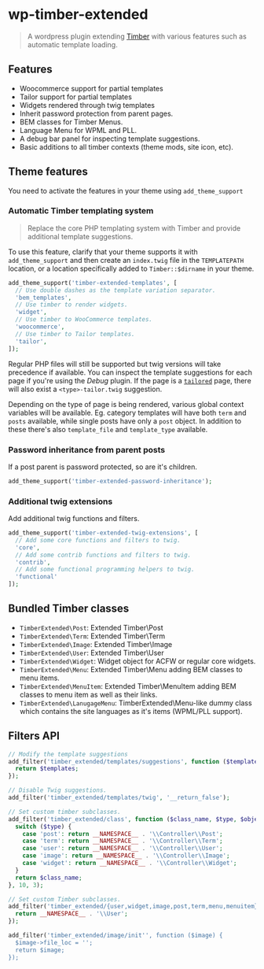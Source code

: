 # wp-timber-extended

> A wordpress plugin extending [Timber](https://github.com/timber/timber/) with various features such as automatic template loading.

## Features

- Woocommerce support for partial templates
- Tailor support for partial templates
- Widgets rendered through twig templates
- Inherit password protection from parent pages.
- BEM classes for Timber Menus.
- Language Menu for WPML and PLL.
- A debug bar panel for inspecting template suggestions.
- Basic additions to all timber contexts (theme mods, site icon, etc).

## Theme features

You need to activate the features in your theme using `add_theme_support`

### Automatic Timber templating system

> Replace the core PHP templating system with Timber and provide additional template suggestions.

To use this feature, clarify that your theme supports it with
`add_theme_support` and then create an `index.twig` file in the `TEMPLATEPATH` location, or a location specifically added to `Timber::$dirname` in your theme.

```php
add_theme_support('timber-extended-templates', [
  // Use double dashes as the template variation separator.
  'bem_templates',
  // Use timber to render widgets.
  'widget',
  // Use timber to WooCommerce templates.
  'woocommerce',
  // Use timber to Tailor templates.
  'tailor',
]);
```

Regular PHP files will still be supported but twig versions will take precedence if available. You can inspect the template suggestions for each page if you're using the _Debug_ plugin. If the page is a [`tailored`](https://github.com/andrew-worsfold/tailor) page, there will also exist a `<type>-tailor.twig` suggestion.

Depending on the type of page is being rendered, various global context variables will be available. Eg. category templates will have both `term` and `posts` available, while single posts have only a `post` object. In addition to these there's also `template_file` and `template_type` available.

### Password inheritance from parent posts

If a post parent is password protected, so are it's children.

```php
add_theme_support('timber-extended-password-inheritance');
```

### Additional twig extensions

Add additional twig functions and filters.

```php
add_theme_support('timber-extended-twig-extensions', [
  // Add some core functions and filters to twig.
  'core',
  // Add some contrib functions and filters to twig.
  'contrib',
  // Add some functional programming helpers to twig.
  'functional'
]);
```

## Bundled Timber classes

- `TimberExtended\Post`: Extended Timber\Post
- `TimberExtended\Term`: Extended Timber\Term
- `TimberExtended\Image`: Extended Timber\Image
- `TimberExtended\User`: Extended Timber\User
- `TimberExtended\Widget`: Widget object for ACFW or regular core widgets.
- `TimberExtended\Menu`: Extended Timber\Menu adding BEM classes to menu items.
- `TimberExtended\MenuItem`: Extended Timber\MenuItem adding BEM classes to menu item as well as their links.
- `TimberExtended\LanugageMenu`: TimberExtended\Menu-like dummy class which contains the site languages as it's items (WPML/PLL support).

## Filters API

```php
// Modify the template suggestions
add_filter('timber_extended/templates/suggestions', function ($templates) {
  return $templates;
});

// Disable Twig suggestions.
add_filter('timber_extended/templates/twig', '__return_false');

// Set custom timber subclasses.
add_filter('timber_extended/class', function ($class_name, $type, $object = null) {
  switch ($type) {
    case 'post': return __NAMESPACE__ . '\\Controller\\Post';
    case 'term': return __NAMESPACE__ . '\\Controller\\Term';
    case 'user': return __NAMESPACE__ . '\\Controller\\User';
    case 'image': return __NAMESPACE__ . '\\Controller\\Image';
    case 'widget': return __NAMESPACE__ . '\\Controller\\Widget';
  }
  return $class_name;
}, 10, 3);

// Set custom Timber subclasses.
add_filter('timber_extended/{user,widget,image,post,term,menu,menuitem}/class', function ($class_name, $object = null) {
  return __NAMESPACE__ . '\\User';
});

add_filter('timber_extended/image/init'', function ($image) {
  $image->file_loc = '';
  return $image;
});
```
